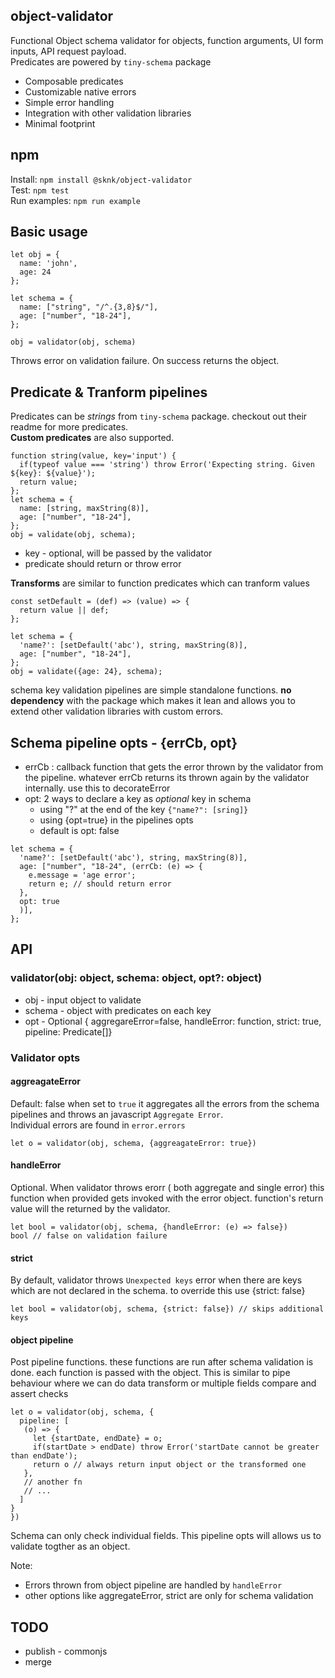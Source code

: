 ## object-validator

Functional Object schema validator for objects, function arguments, UI form inputs, API request payload.  
Predicates are powered by `tiny-schema` package
- Composable predicates
- Customizable native errors
- Simple error handling 
- Integration with other validation libraries
- Minimal footprint 

## npm
Install: `npm install @sknk/object-validator`  
Test: `npm test`  
Run examples: `npm run example`  


## Basic usage

```
let obj = {
  name: 'john',
  age: 24
};

let schema = {
  name: ["string", "/^.{3,8}$/"],
  age: ["number", "18-24"],
};

obj = validator(obj, schema)
```
Throws error on validation failure. On success returns the object.



## Predicate & Tranform pipelines 
Predicates can be *strings* from `tiny-schema` package. checkout out their readme for more predicates.     
**Custom predicates** are also supported. 
```
function string(value, key='input') {
  if(typeof value === 'string') throw Error('Expecting string. Given ${key}: ${value}');
  return value;
};
let schema = {
  name: [string, maxString(8)],
  age: ["number", "18-24"],
};
obj = validate(obj, schema);
```

- key - optional, will be passed by the validator
- predicate should return  or throw error 

**Transforms** are similar to function predicates which can tranform values
```
const setDefault = (def) => (value) => {
  return value || def;
};

let schema = {
  'name?': [setDefault('abc'), string, maxString(8)],
  age: ["number", "18-24"],
};
obj = validate({age: 24}, schema);
```

schema key validation pipelines are simple standalone functions. **no dependency** with the package which makes it lean 
and allows you to extend other validation libraries with custom errors.

## Schema pipeline opts - {errCb, opt}
- errCb : callback function that gets the error thrown by the validator from the pipeline. whatever errCb returns its thrown 
again by the validator internally. use this to decorateError
- opt: 2 ways to declare a key as *optional* key in schema
  - using "?" at the end of the key `{"name?": [sring]}`
  - using {opt=true} in the pipelines opts
  - default is opt: false

```
let schema = {
  'name?': [setDefault('abc'), string, maxString(8)],
  age: ["number", "18-24", (errCb: (e) => {
    e.message = 'age error';
    return e; // should return error
  }, 
  opt: true
  )],
};
```



## API 
### validator(obj: object, schema: object, opt?: object)
- obj - input object to validate
- schema - object with predicates on each key
- opt - Optional  { aggregareError=false, handleError: function, strict: true, pipeline: Predicate[]}

###  Validator opts 
#### aggreagateError
Default: false
when set to `true` it aggregates all the errors from the schema pipelines and throws an javascript `Aggregate Error`.  
Individual errors are found in `error.errors`

```
let o = validator(obj, schema, {aggreagateError: true})
```
#### handleError
Optional. When validator throws erorr ( both aggregate and single error) this function when provided gets invoked with the 
error object. function's return value will the returned by the validator.

```
let bool = validator(obj, schema, {handleError: (e) => false})
bool // false on validation failure
```
#### strict
By default, validator throws `Unexpected keys` error when there are keys which are not declared in the schema. to override
this use {strict: false}

```
let bool = validator(obj, schema, {strict: false}) // skips additional keys 
```
#### object pipeline
Post pipeline functions. these functions are run after schema validation is done. each function is passed with the object.
This is similar to pipe behaviour where we can do data transform or multiple fields compare and assert checks

```
let o = validator(obj, schema, { 
  pipeline: [
   (o) => {
     let {startDate, endDate} = o;
     if(startDate > endDate) throw Error('startDate cannot be greater than endDate');
     return o // always return input object or the transformed one
   },
   // another fn
   // ...
  ]
}
})
```
Schema can only check individual fields. This pipeline opts will allows us to validate togther as an object.

Note: 
- Errors thrown from object pipeline are handled by `handleError`
- other options like aggregateError, strict are only for schema validation

## TODO
- publish - commonjs
- merge
